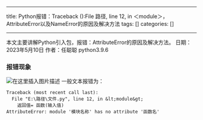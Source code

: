 
--- 
title:  Python报错：Traceback ():File 路径, line 12, in ＜module＞，AttributeError以及NameError的原因及解决方法 
tags: []
categories: [] 

---
>  
 本文主要讲解Python引入包，报错：AttributeError的原因及解决方法。 日期：2023年5月10日 作者：任聪聪 python3.9.6 


### 报错现象

<img src="https://img-blog.csdnimg.cn/def003c4257c419fa6bcbd5092a119ee.png" alt="在这里插入图片描述"> 一般文本报错为：

```
Traceback (most recent call last):
  File "E:\路径\文件.py", line 12, in &lt;module&gt;
    返回值= 函数(输入值)
AttributeError: module '模块名称' has no attribute '函数名'

```

### 
